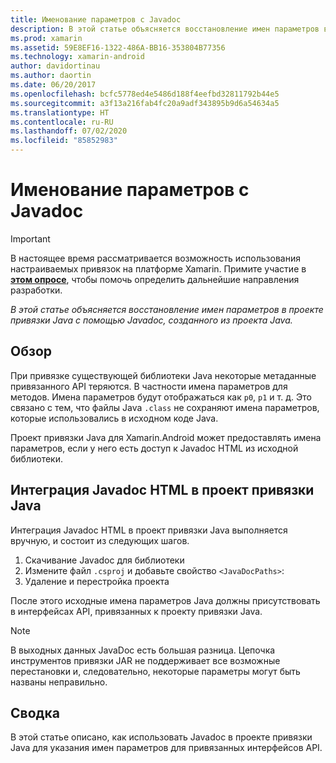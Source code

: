 ```yaml
---
title: Именование параметров с Javadoc
description: В этой статье объясняется восстановление имен параметров в проекте привязки Java с помощью Javadoc, созданного из проекта Java.
ms.prod: xamarin
ms.assetid: 59E8EF16-1322-486A-BB16-353804B77356
ms.technology: xamarin-android
author: davidortinau
ms.author: daortin
ms.date: 06/20/2017
ms.openlocfilehash: bcfc5778ed4e5486d188f4eefbd32811792b44e5
ms.sourcegitcommit: a3f13a216fab4fc20a9adf343895b9d6a54634a5
ms.translationtype: HT
ms.contentlocale: ru-RU
ms.lasthandoff: 07/02/2020
ms.locfileid: "85852983"
---
```

# <a name="naming-parameters-with-javadoc"></a>Именование параметров с Javadoc

> [!IMPORTANT]
> В настоящее время рассматривается возможность использования настраиваемых привязок на платформе Xamarin. Примите участие в [**этом опросе**](https://www.surveymonkey.com/r/KKBHNLT), чтобы помочь определить дальнейшие направления разработки.

_В этой статье объясняется восстановление имен параметров в проекте привязки Java с помощью Javadoc, созданного из проекта Java._

## <a name="overview"></a>Обзор

При привязке существующей библиотеки Java некоторые метаданные привязанного API теряются. В частности имена параметров для методов. Имена параметров будут отображаться как `p0`, `p1` и т. д. Это связано с тем, что файлы Java `.class` не сохраняют имена параметров, которые использовались в исходном коде Java. 

Проект привязки Java для Xamarin.Android может предоставлять имена параметров, если у него есть доступ к Javadoc HTML из исходной библиотеки. 

## <a name="integrating-javadoc-html-into-a-java-binding-project"></a>Интеграция Javadoc HTML в проект привязки Java

Интеграция Javadoc HTML в проект привязки Java выполняется вручную, и состоит из следующих шагов. 

1. Скачивание Javadoc для библиотеки
2. Измените файл `.csproj` и добавьте свойство `<JavaDocPaths>`:
3. Удаление и перестройка проекта

После этого исходные имена параметров Java должны присутствовать в интерфейсах API, привязанных к проекту привязки Java. 

> [!NOTE]
> В выходных данных JavaDoc есть большая разница. Цепочка инструментов привязки JAR не поддерживает все возможные перестановки и, следовательно, некоторые параметры могут быть названы неправильно.

## <a name="summary"></a>Сводка

В этой статье описано, как использовать Javadoc в проекте привязки Java для указания имен параметров для привязанных интерфейсов API. 
